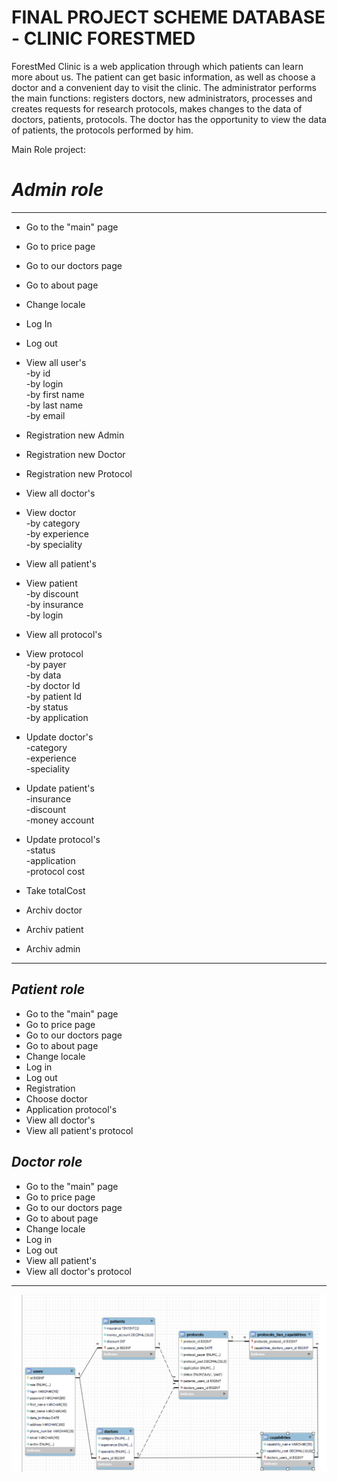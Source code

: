 #  FINAL PROJECT SCHEME DATABASE - CLINIC FORESTMED
ForestMed Clinic is a web application through which patients can learn more about us. The patient can get basic information, as well as choose a doctor and a convenient day to visit the clinic. The administrator performs the main functions: registers doctors, new administrators, processes and creates requests for research protocols, makes changes to the data of doctors, patients, protocols.
The doctor has the opportunity to view the data of patients, the protocols performed by him.

Main Role project:  
#  _Admin role_
___
* Go to the "main" page
* Go to price page  
* Go to our doctors page  
* Go to about page  
* Change locale  
* Log In  
* Log out  

* View all user's  
-by id  
-by login  
-by first name  
-by last name  
-by email  

* Registration new Admin  
* Registration new Doctor 
* Registration new Protocol  

* View all doctor's  

* View doctor  
-by category  
-by experience  
-by speciality  

* View all patient's  

* View patient  
-by discount  
-by insurance  
-by login  

* View all protocol's  

* View protocol  
-by payer  
-by data  
-by doctor Id    
-by patient Id  
-by status  
-by application  

* Update doctor's  
  -category  
  -experience  
  -speciality

* Update patient's   
  -insurance  
  -discount  
  -money account

* Update protocol's  
-status  
-application  
-protocol cost  

* Take totalCost  
* Archiv doctor  
* Archiv patient  
* Archiv admin  
***    


_Patient role_  
---   
* Go to the "main" page  
* Go to price page  
* Go to our doctors page  
* Go to about page  
* Change locale  
* Log in  
* Log out  
* Registration  
* Choose doctor  
* Application protocol's  
* View all doctor's  
* View all patient's protocol  

_Doctor role_  
 --- 
* Go to the "main" page  
* Go to price page  
* Go to our doctors page  
* Go to about page  
* Change locale   
* Log in  
* Log out  
* View all patient's  
* View all doctor's protocol
***    

![CLINIC SCHEME](forestmed.png)

